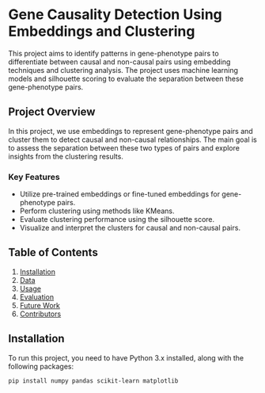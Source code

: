 # Gene Causality Detection Using Embeddings and Clustering

This project aims to identify patterns in gene-phenotype pairs to differentiate between causal and non-causal pairs using embedding techniques and clustering analysis. The project uses machine learning models and silhouette scoring to evaluate the separation between these gene-phenotype pairs.

## Project Overview

In this project, we use embeddings to represent gene-phenotype pairs and cluster them to detect causal and non-causal relationships. The main goal is to assess the separation between these two types of pairs and explore insights from the clustering results.

### Key Features
- Utilize pre-trained embeddings or fine-tuned embeddings for gene-phenotype pairs.
- Perform clustering using methods like KMeans.
- Evaluate clustering performance using the silhouette score.
- Visualize and interpret the clusters for causal and non-causal pairs.

## Table of Contents
1. [Installation](#installation)
2. [Data](#data)
3. [Usage](#usage)
4. [Evaluation](#evaluation)
5. [Future Work](#future-work)
6. [Contributors](#contributors)

## Installation

To run this project, you need to have Python 3.x installed, along with the following packages:

```bash
pip install numpy pandas scikit-learn matplotlib
